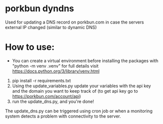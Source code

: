 # porkbun dyndns
Used for updating a DNS record on porkbun.com in case the servers external IP changed (similar to dynamic DNS)

# How to use:
* You can create a virtual environment before installing the packages with "python -m venv .venv" for full details visit https://docs.python.org/3/library/venv.html
1. pip install -r requirements.txt
2. Using the update_variables.py update your variables with the api key and the domain you want to keep track of (to get api key go to https://porkbun.com/account/api)
3. run the update_dns.py, and you're done!

The update_dns.py can be triggered using cron job or when a monitoring system detects a problem with connectivity to the server.
